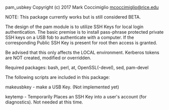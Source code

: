 
pam_usbkey Copyright (c) 2017 Mark Coccimiglio
mcoccimiglio@rice.edu

NOTE: This package currently works but is still considered BETA.

The design of the pam module is to utilize SSH Keys for local login
authentication.  The basic premise is to install pass-phrase protected
private SSH keys on a USB fob to authenticate with a computer.  If the
corresponding Public SSH Key is present for root then access is granted.

Be advised that this only affects the LOCAL environment.  Kerberos tokens are NOT created, modified or overridden.

Required packages:
bash, perl, at, OpenSSL(-devel), sed, pam-devel

The following scripts are included in this package:

makeusbkey - make a USB Key. (Not implemented yet)

keytemp - Temporarily Places an SSH Key into a user's account (for diagnostics).  Not needed at this time.
